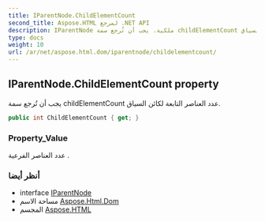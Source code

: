 ```yaml
---
title: IParentNode.ChildElementCount
second_title: Aspose.HTML لمرجع .NET API
description: IParentNode ملكية. يجب أن تُرجع سمة childElementCount عدد العناصر التابعة لكائن السياق.
type: docs
weight: 10
url: /ar/net/aspose.html.dom/iparentnode/childelementcount/
---
```

## IParentNode.ChildElementCount property

يجب أن تُرجع سمة childElementCount عدد العناصر التابعة لكائن السياق.

```csharp
public int ChildElementCount { get; }
```

### Property_Value

عدد العناصر الفرعية .

### أنظر أيضا

* interface [IParentNode](../)
* مساحة الاسم [Aspose.Html.Dom](../../iparentnode/)
* المجسم [Aspose.HTML](../../../)


